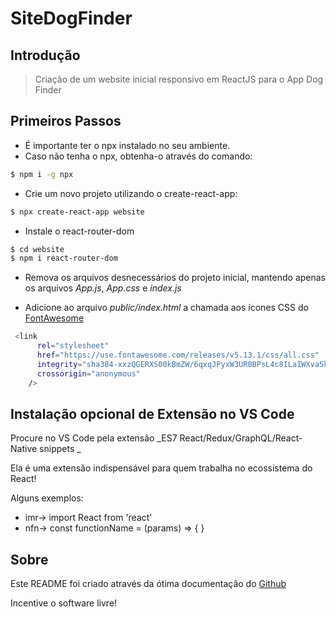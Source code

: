 # SiteDogFinder

## Introdução

> Criação de um website inicial responsivo em ReactJS para o App Dog Finder

## Primeiros Passos

- É importante ter o npx instalado no seu ambiente.
- Caso não tenha o npx, obtenha-o através do comando:
```sh
$ npm i -g npx
```

- Crie um novo projeto utilizando o create-react-app:
```sh
$ npx create-react-app website
```

- Instale o react-router-dom
```sh
$ cd website
$ npm i react-router-dom
```

- Remova os arquivos desnecessários do projeto inicial, mantendo apenas os arquivos *App.js*, *App.css* e *index.js*

- Adicione ao arquivo *public/index.html* a chamada aos ícones CSS do [FontAwesome](https://fontawesome.com/)

```sh
 <link
      rel="stylesheet"
      href="https://use.fontawesome.com/releases/v5.13.1/css/all.css"
      integrity="sha384-xxzQGERXS00kBmZW/6qxqJPyxW3UR0BPsL4c8ILaIWXva5kFi7TxkIIaMiKtqV1Q"
      crossorigin="anonymous"
    />
```
## Instalação opcional de Extensão no VS Code

Procure no VS Code pela extensão _ES7 React/Redux/GraphQL/React-Native snippets
_

Ela é uma extensão indispensável para quem trabalha no ecossistema do React! 

Alguns exemplos:

- imr→	import React from 'react'
- nfn→	const functionName = (params) => { }


## Sobre
Este README foi criado através da ótima documentação do [Github](https://docs.github.com/en/github/writing-on-github/basic-writing-and-formatting-syntax)

Incentive o software livre!
